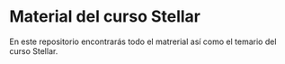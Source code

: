 # Material del curso Stellar

En este repositorio encontrarás todo el matrerial así como el temario del curso Stellar.
